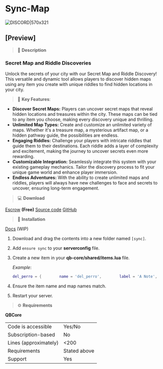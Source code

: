 # Sync-Map

![DISCORD|570x321](upload://eHq9dfrpOOGf2XPzQX8jcTkOsbf.jpeg)

## [Preview]
> :page_with_curl: **Description**
### **Secret Map and Riddle Discoveries**
Unlock the secrets of your city with our Secret Map and Riddle Discovery! This versatile and dynamic tool allows players to discover hidden maps using any item you create with unique riddles to find hidden locations in your city.

> :star2: **Key Features**:

* **Discover Secret Maps:** Players can uncover secret maps that reveal hidden locations and treasures within the city. These maps can be tied to any item you choose, making every discovery unique and thrilling.
* **Unlimited Map Types:** Create and customize an unlimited variety of maps. Whether it's a treasure map, a mysterious artifact map, or a hidden pathway guide, the possibilities are endless.
* **Engaging Riddles:** Challenge your players with intricate riddles that guide them to their destinations. Each riddle adds a layer of complexity and excitement, making the journey to uncover secrets even more rewarding.
* **Customizable Integration:** Seamlessly integrate this system with your existing gameplay mechanics. Tailor the discovery process to fit your unique game world and enhance player immersion.
* **Endless Adventures:** With the ability to create unlimited maps and riddles, players will always have new challenges to face and secrets to uncover, ensuring long-term engagement.

> :computer: **Download**

[Escrow](https://store.syncscripts.net/category/2703803)  **(Free)**
[Source code](https://store.syncscripts.net/category/2707216)
[GitHub](https://github.com/TheOfficialPig/Sync-Map)

> :book: **Installation**

[Docs](https://docs.syncscripts.net/sync-scripts/) (WIP)

1. Download and drag the contents into a new folder named `[sync]`.
2. Add `ensure sync` to your **serverconfig** file.
3. Create a new item in your **qb-core/shared/items.lua** file.

   *Example*:
   ```lua
   del_perro = {        name = 'del_perro',        label = 'A Note',        weight = 100,        type = 'item',        image= 'Note.png',        unique = true,        useable = true,        shouldClose = true,        description = 'A Note With Something Written On It'    },
4. Ensure the item name and map names match.
5. Restart your server.

> :gear: **Requirements**

**QBCore**

|                                         |                                |
|-------------------------------------|----------------------------|
| Code is accessible       | Yes/No                 |
| Subscription-based      | No                 |
| Lines (approximately)  | <200  |
| Requirements                | Stated above      |
| Support                           | Yes                 |

